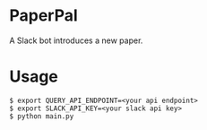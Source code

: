 # PaperPal
A Slack bot introduces a new paper.

# Usage
```
$ export QUERY_API_ENDPOINT=<your api endpoint>
$ export SLACK_API_KEY=<your slack api key>
$ python main.py
```